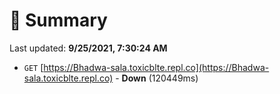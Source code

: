 # 📖 Summary
Last updated: **9/25/2021, 7:30:24 AM**

- `GET` [https://Bhadwa-sala.toxicblte.repl.co](https://Bhadwa-sala.toxicblte.repl.co) - **Down** (120449ms)
